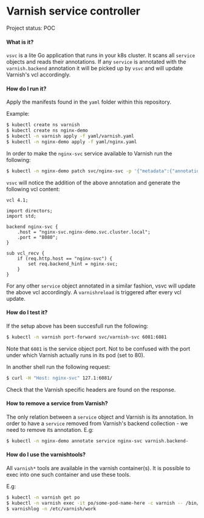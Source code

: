 # Varnish service controller

Project status: POC

#### What is it?

``vsvc`` is a lite Go application that runs in your k8s cluster. It scans all ``service``
objects and reads their annotations.
If any ``service`` is annotated with the ``varnish.backend`` annotation it will be picked up
by ``vsvc`` and will update Varnish's vcl accordingly.

#### How do I run it?

Apply the manifests found in the ``yaml`` folder within this repository.

Example:

```sh
$ kubectl create ns varnish
$ kubectl create ns nginx-demo
$ kubectl -n varnish apply -f yaml/varnish.yaml
$ kubectl -n nginx-demo apply -f yaml/nginx.yaml
```

In order to make the ``nginx-svc`` service available to Varnish run the following:

```sh
$ kubectl -n nginx-demo patch svc/nginx-svc -p '{"metadata":{"annotations":{"varnish.backend":"true"}}}'
```

``vsvc`` will notice the addition of the above annotation and generate the following vcl content:

```
vcl 4.1;

import directors;
import std;

backend nginx-svc {
    .host = "nginx-svc.nginx-demo.svc.cluster.local";
    .port = "8080";
}

sub vcl_recv {
    if (req.http.host == "nginx-svc") {
        set req.backend_hint = nginx-svc;
    }
}
```

For any other ``service`` object annotated in a similar fashion, vsvc will update the
above vcl accordingly. A ``varnishreload`` is triggered after every vcl update.

#### How do I test it?

If the setup above has been succesfull run the following:

```sh
$ kubectl -n varnish port-forward svc/varnish-svc 6081:6081
```

Note that ``6081`` is the service object port. Not to be confused with the port under
which Varnish actually runs in its pod (set to 80).

In another shell run the following request:

```sh
$ curl -H "Host: nginx-svc" 127.1:6081/
```

Check that the Varnish specific headers are found on the response.

#### How to remove a service from Varnish?

The only relation between a ``service`` object and Varnish is its annotation. In order
to have a ``service`` removed from Varnish's backend collection - we need to remove its annotation.
E.g:

```sh
$ kubectl -n nginx-demo annotate service nginx-svc varnish.backend-
```

#### How do I use the varnishtools?

All ``varnish*`` tools are available in the varnish container(s). It is possible to
exec into one such container and use these tools.

E.g:

```sh
$ kubectl -n varnish get po
$ kubectl -n varnish exec -it po/some-pod-name-here -c varnish -- /bin/sh
$ varnishlog -n /etc/varnish/work
```
